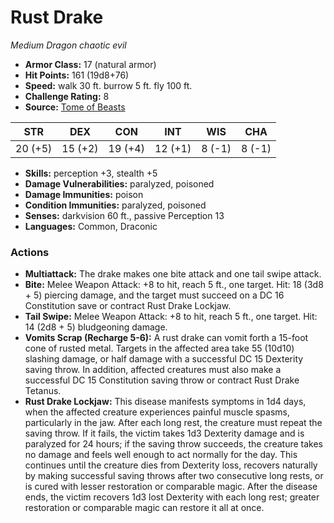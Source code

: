 # Rust Drake

*Medium* *Dragon* *chaotic evil*

- **Armor Class:** 17 (natural armor)
- **Hit Points:** 161 (19d8+76)
- **Speed:** walk 30 ft. burrow 5 ft. fly 100 ft.
- **Challenge Rating:** 8
- **Source:** [Tome of Beasts](https://koboldpress.com/kpstore/product/tome-of-beasts-for-5th-edition-print/)

| STR | DEX | CON | INT | WIS | CHA |
| --- | --- | --- | --- | --- | --- |
| 20 (+5) | 15 (+2) | 19 (+4) | 12 (+1) | 8 (-1) | 8 (-1) |

- **Skills:** perception +3, stealth +5
- **Damage Vulnerabilities:** paralyzed, poisoned
- **Damage Immunities:** poison
- **Condition Immunities:** paralyzed, poisoned
- **Senses:** darkvision 60 ft., passive Perception 13
- **Languages:** Common, Draconic
### Actions
- **Multiattack:** The drake makes one bite attack and one tail swipe attack.
- **Bite:** Melee Weapon Attack: +8 to hit, reach 5 ft., one target. Hit: 18 (3d8 + 5) piercing damage, and the target must succeed on a DC 16 Constitution save or contract Rust Drake Lockjaw.
- **Tail Swipe:** Melee Weapon Attack: +8 to hit, reach 5 ft., one target. Hit: 14 (2d8 + 5) bludgeoning damage.
- **Vomits Scrap (Recharge 5-6):** A rust drake can vomit forth a 15-foot cone of rusted metal. Targets in the affected area take 55 (10d10) slashing damage, or half damage with a successful DC 15 Dexterity saving throw. In addition, affected creatures must also make a successful DC 15 Constitution saving throw or contract Rust Drake Tetanus.
- **Rust Drake Lockjaw:** This disease manifests symptoms in 1d4 days, when the affected creature experiences painful muscle spasms, particularly in the jaw. After each long rest, the creature must repeat the saving throw. If it fails, the victim takes 1d3 Dexterity damage and is paralyzed for 24 hours; if the saving throw succeeds, the creature takes no damage and feels well enough to act normally for the day. This continues until the creature dies from Dexterity loss, recovers naturally by making successful saving throws after two consecutive long rests, or is cured with lesser restoration or comparable magic. After the disease ends, the victim recovers 1d3 lost Dexterity with each long rest; greater restoration or comparable magic can restore it all at once.

